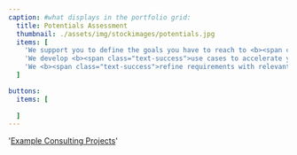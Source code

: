 ```yaml
---
caption: #what displays in the portfolio grid:
  title: Potentials Assessment
  thumbnail: ./assets/img/stockimages/potentials.jpg
  items: [
    'We support you to define the goals you have to reach to <b><span class="text-success">stay ahead of the curve</span></b>',
    'We develop <b><span class="text-success">use cases to accelerate your business success</span></b> based on cutting-edge technologies',
    'We <b><span class="text-success">refine requirements with relevant stakeholders</span></b> in interactive workshops'
  ]

buttons:
  items: [
    
  ]
---
```

  '<a class="btn mt-4 btn-dark align-self-center d-flex align-items-center" href="/trainings"><i class="fa fa-solid fa-arrow-right pr-3"></i>Example Consulting Projects</a>'